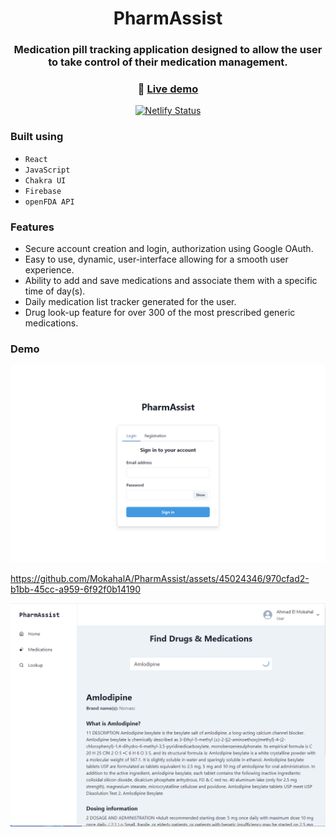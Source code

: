 <div align="center">

# PharmAssist

### Medication pill tracking application designed to allow the user to take control of their medication management. 

### 🔗 [**Live demo**](https://verdant-melba-81c6c0.netlify.app/)

[![Netlify Status](https://api.netlify.com/api/v1/badges/b0b3fc08-72d5-49d9-ad52-ccd648b7713f/deploy-status)](https://app.netlify.com/sites/verdant-melba-81c6c0/deploys)

</div>

### Built using

- `React`
- `JavaScript`
- `Chakra UI`
- `Firebase`
- `openFDA API`

### Features

- Secure account creation and login, authorization using Google OAuth.
- Easy to use, dynamic, user-interface allowing for a smooth user experience.
- Ability to add and save medications and associate them with a specific time of day(s).
- Daily medication list tracker generated for the user.
- Drug look-up feature for over 300 of the most prescribed generic medications.

### Demo

![login](https://github.com/MokahalA/PharmAssist/blob/main/Screenshots/Login.png)

https://github.com/MokahalA/PharmAssist/assets/45024346/970cfad2-b1bb-45cc-a959-6f92f0b14190

![lookup](https://github.com/MokahalA/PharmAssist/blob/main/Screenshots/Lookup.png)
</br>
